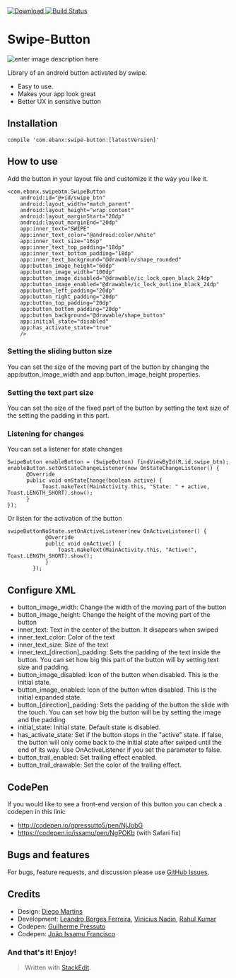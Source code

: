 [ ![Download](https://api.bintray.com/packages/ebanx/maven/swipe-button/images/download.svg) ](https://bintray.com/ebanx/maven/swipe-button/_latestVersion) [![Build Status](https://travis-ci.org/ebanx/swipe-button.svg?branch=master)](https://travis-ci.org/ebanx/swipe-button)

# Swipe-Button

![enter image description here](https://lh3.googleusercontent.com/ylwD3k8NBLKtdv8--tSwQj0_k-PWdAX_MoWJf3lP80_zfU_qgr8trhRRGeOePwJVOUaXYfbRNlpoeZSD5f3LuDmK1AvI3_qaY5clFd7geffWsmkk2vWMg9NYvkp-G-6qkKhmlgTW4yWfz9BhOoLG74BnY9bQg2Lpxxt_uZTcUDO-48v4Fn0ZNVHGjpzzX0Q1ZsvRWjjuutYUzSyvDGXq7Vxkivrt6prV5amgMhtiUWmqHxKqMl5Ac6KWbV_NK7ZCawrivMda3KG3w83bU4ZvQ2h4MLv-QXkOJnpBS8A9c9QcATYflVhH7u5GqQUpiyG4XInHMzUrs0-WfFFCPEdIKT4z_gkyJpWR38DG5uVFAiVVL-MijtOANqBUbtRmH-KnlElvvPpkrHv5_KiPo5sgsUQw4LZAEXu_aCurBplMeq4vuKvlM04Si_0lI5FJCjPxWC_Yc1YWwbsnWja-ByHxI-oVBzTVJJLrEdtLBWhXwIsJ2N2-ig9Dq1z00h-uzpS6ayJB6i_m14eFO3-5NLXgU5RoalmZGBBEYALqPaOEnBiBqa7PPotj0ChWkwGa7HqfV4bgHmKO3lF76JAyVYq7Sv_T1ssrF2n4QDReMmrfA2HEOiUnXPn0GUqJ9HjmJUXcARsuZNM2OQNnxk_mb5PdHBlFrer_Op9sWtPrhyBqlFg3vg=w640-h177-no "swipe_one_state_with_trail.gif")

Library of an android button activated by swipe. 

- Easy to use. 
- Makes your app look great
- Better UX in sensitive button


## Installation

    compile 'com.ebanx:swipe-button:[latestVersion]'

## How to use

Add the button in your layout file and customize it the way you like it.

    <com.ebanx.swipebtn.SwipeButton
        android:id="@+id/swipe_btn"
        android:layout_width="match_parent"
        android:layout_height="wrap_content"
        android:layout_marginStart="20dp"
        android:layout_marginEnd="20dp"
        app:inner_text="SWIPE"
        app:inner_text_color="@android:color/white"
        app:inner_text_size="16sp"
        app:inner_text_top_padding="18dp"
        app:inner_text_bottom_padding="18dp"
        app:inner_text_background="@drawable/shape_rounded"
        app:button_image_height="60dp"
        app:button_image_width="100dp"
        app:button_image_disabled="@drawable/ic_lock_open_black_24dp"
        app:button_image_enabled="@drawable/ic_lock_outline_black_24dp"
        app:button_left_padding="20dp"
        app:button_right_padding="20dp"
        app:button_top_padding="20dp"
        app:button_bottom_padding="20dp"
        app:button_background="@drawable/shape_button"
        app:initial_state="disabled"
        app:has_activate_state="true"
        />
        
### Setting the sliding button size
You can set the size of the moving part of the button by changing the app:button_image_width and app:button_image_height properties.

### Setting the text part size
You can set the size of the fixed part of the button by setting the text size of the setting the padding in this part.

### Listening for changes
You can set a listener for state changes

    SwipeButton enableButton = (SwipeButton) findViewById(R.id.swipe_btn);
    enableButton.setOnStateChangeListener(new OnStateChangeListener() {
          @Override 
          public void onStateChange(boolean active) {
               Toast.makeText(MainActivity.this, "State: " + active, Toast.LENGTH_SHORT).show();
          } 
    }); 
    
Or listen for the activation of the button 

    swipeButtonNoState.setOnActiveListener(new OnActiveListener() {
                @Override
                public void onActive() {
                    Toast.makeText(MainActivity.this, "Active!", Toast.LENGTH_SHORT).show();
                }
            });

## Configure XML

 - button_image_width: Change the width of the moving part of the button
 - button_image_height: Change the height of the moving part of the button
 - inner_text: Text in the center of the button. It disapears when swiped
 - inner_text_color: Color of the text
 - inner_text_size: Size of the text
 - inner_text_[direction]_padding: Sets the padding of the text inside the button. You can set how big this part of the button will by setting text size and padding.
 - button_image_disabled: Icon of the button when disabled. This is the initial state. 
 - button_image_enabled: Icon of the button when disabled. This is the initial expanded state. 
 - button_[direction]_padding: Sets the padding of the button the slide with the touch. You can set how big the button will be by setting the image and the padding
 - initial_state: Initial state. Default state is disabled.
 - has_activate_state: Set if the button stops in the "active" state. If false, the button will only come back to the initial state after swiped until the end of its way. Use OnActiveListener if you set the parameter to false.
 - button_trail_enabled: Set trailing effect enabled. 
 - button_trail_drawable: Set the color of the trailing effect.

## CodePen
If you would like to see a front-end version of this button you can check a codepen in this link:

 - http://codepen.io/gpressutto5/pen/NjJobG
 - https://codepen.io/issamu/pen/NgPOKb (with Safari fix)

## Bugs and features
For bugs, feature requests, and discussion please use [GitHub Issues](https://github.com/ebanx/swipe-button/issues).

## Credits

 - Design: [Diego Martins](https://dribbble.com/diegomartins) 
 - Development: [Leandro Borges Ferreira](https://github.com/leandroBorgesFerreira), [Vinicius Nadin](https://github.com/viniciato), [Rahul Kumar](https://github.com/rahulk11)
 - Codepen: [Guilherme Pressuto](https://github.com/gpressutto5)
 - Codepen: [João Issamu Francisco](https://github.com/joaoissamu)

### And that's it! Enjoy!

> Written with [StackEdit](https://stackedit.io/).

